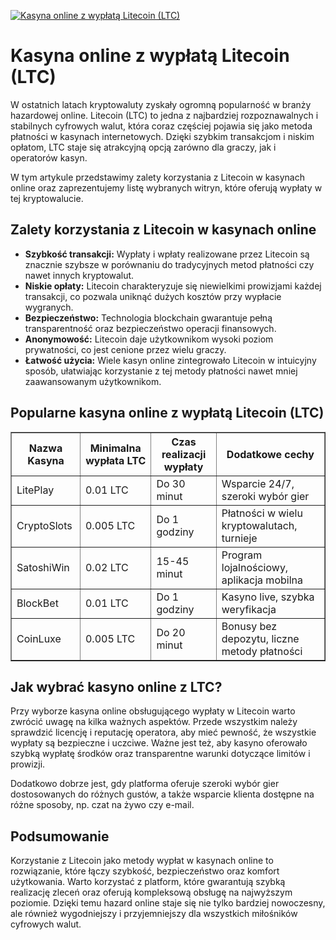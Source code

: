 [![Kasyna online z wypłatą Litecoin (LTC)](https://123-caf.pages.dev/gitsignup.png)](https://vrmoo.ru/Bt82HjjY)

<h1>Kasyna online z wypłatą Litecoin (LTC)</h1> <p>W ostatnich latach kryptowaluty zyskały ogromną popularność w branży hazardowej online. Litecoin (LTC) to jedna z najbardziej rozpoznawalnych i stabilnych cyfrowych walut, która coraz częściej pojawia się jako metoda płatności w kasynach internetowych. Dzięki szybkim transakcjom i niskim opłatom, LTC staje się atrakcyjną opcją zarówno dla graczy, jak i operatorów kasyn.</p> <p>W tym artykule przedstawimy zalety korzystania z Litecoin w kasynach online oraz zaprezentujemy listę wybranych witryn, które oferują wypłaty w tej kryptowalucie.</p>  <h2>Zalety korzystania z Litecoin w kasynach online</h2> <ul>   <li><strong>Szybkość transakcji:</strong> Wypłaty i wpłaty realizowane przez Litecoin są znacznie szybsze w porównaniu do tradycyjnych metod płatności czy nawet innych kryptowalut.</li>   <li><strong>Niskie opłaty:</strong> Litecoin charakteryzuje się niewielkimi prowizjami każdej transakcji, co pozwala uniknąć dużych kosztów przy wypłacie wygranych.</li>   <li><strong>Bezpieczeństwo:</strong> Technologia blockchain gwarantuje pełną transparentność oraz bezpieczeństwo operacji finansowych.</li>   <li><strong>Anonymowość:</strong> Litecoin daje użytkownikom wysoki poziom prywatności, co jest cenione przez wielu graczy.</li>   <li><strong>Łatwość użycia:</strong> Wiele kasyn online zintegrowało Litecoin w intuicyjny sposób, ułatwiając korzystanie z tej metody płatności nawet mniej zaawansowanym użytkownikom.</li> </ul>  <h2>Popularne kasyna online z wypłatą Litecoin (LTC)</h2> <table border="1" cellpadding="8" cellspacing="0">   <thead>     <tr>       <th>Nazwa Kasyna</th>       <th>Minimalna wypłata LTC</th>       <th>Czas realizacji wypłaty</th>       <th>Dodatkowe cechy</th>     </tr>   </thead>   <tbody>     <tr>       <td>LitePlay</td>       <td>0.01 LTC</td>       <td>Do 30 minut</td>       <td>Wsparcie 24/7, szeroki wybór gier</td>     </tr>     <tr>       <td>CryptoSlots</td>       <td>0.005 LTC</td>       <td>Do 1 godziny</td>       <td>Płatności w wielu kryptowalutach, turnieje</td>     </tr>     <tr>       <td>SatoshiWin</td>       <td>0.02 LTC</td>       <td>15-45 minut</td>       <td>Program lojalnościowy, aplikacja mobilna</td>     </tr>     <tr>       <td>BlockBet</td>       <td>0.01 LTC</td>       <td>Do 1 godziny</td>       <td>Kasyno live, szybka weryfikacja</td>     </tr>     <tr>       <td>CoinLuxe</td>       <td>0.005 LTC</td>       <td>Do 20 minut</td>       <td>Bonusy bez depozytu, liczne metody płatności</td>     </tr>   </tbody> </table>  <h2>Jak wybrać kasyno online z LTC?</h2> <p>Przy wyborze kasyna online obsługującego wypłaty w Litecoin warto zwrócić uwagę na kilka ważnych aspektów. Przede wszystkim należy sprawdzić licencję i reputację operatora, aby mieć pewność, że wszystkie wypłaty są bezpieczne i uczciwe. Ważne jest też, aby kasyno oferowało szybką wypłatę środków oraz transparentne warunki dotyczące limitów i prowizji.</p> <p>Dodatkowo dobrze jest, gdy platforma oferuje szeroki wybór gier dostosowanych do różnych gustów, a także wsparcie klienta dostępne na różne sposoby, np. czat na żywo czy e-mail.</p>  <h2>Podsumowanie</h2> <p>Korzystanie z Litecoin jako metody wypłat w kasynach online to rozwiązanie, które łączy szybkość, bezpieczeństwo oraz komfort użytkowania. Warto korzystać z platform, które gwarantują szybką realizację zleceń oraz oferują kompleksową obsługę na najwyższym poziomie. Dzięki temu hazard online staje się nie tylko bardziej nowoczesny, ale również wygodniejszy i przyjemniejszy dla wszystkich miłośników cyfrowych walut.</p>